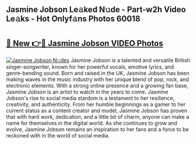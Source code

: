 ## Jasmine Jobson Le𝚊ked N𝚞de - Part-w2h Video Le𝚊ks - Hot Onlyf𝚊ns Photos 60018

# <h2><a href="http://ac26234.deff.icu/?id=Jasmine+Jobson">🔗 New 👉🔴 Jasmine Jobson VIDEO Photos</a></h2>

[![Jasmine Jobson N𝚞des](https://i.imgur.com/rIISA9y.gif)](http://ac26234.deff.icu/?id=Jasmine+Jobson)
Jasmine Jobson is a talented and versatile British singer-songwriter, known for her powerful vocals, emotive lyrics, and genre-bending sound. Born and raised in the UK, Jasmine Jobson has been making waves in the music industry with her unique blend of pop, rock, and electronic elements. With a strong online presence and a growing fan base, Jasmine Jobson is an artist to watch in the years to come. Jasmine Jobson's rise to social media stardom is a testament to her resilience, creativity, and authenticity. From her humble beginnings as a gamer to her current status as a content creator and model, Jasmine Jobson has proven that with hard work, dedication, and a little bit of charm, anyone can make a name for themselves in the digital world. As she continues to grow and evolve, Jasmine Jobson remains an inspiration to her fans and a force to be reckoned with in the world of social media.

